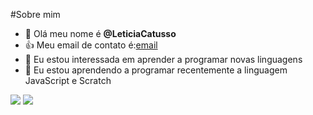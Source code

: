 #Sobre mim
- 👋 Olá meu nome é **@LeticiaCatusso**
- 👍 Meu email de contato é:[email](leticia.catusso.ferreira@escola.pr.gov.br)
- 👀 Eu estou interessada em aprender a programar novas linguagens
- 🌱 Eu estou aprendendo a programar recentemente a linguagem JavaScript e Scratch

![](https://img.shields.io/badge/Scratch-4D97FF?style=for-the-badge&logo=Scratch&logoColor=white)
![](https://img.shields.io/badge/JavaScript-323330?style=for-the-badge&logo=javascript&logoColor=F7DF1E)
